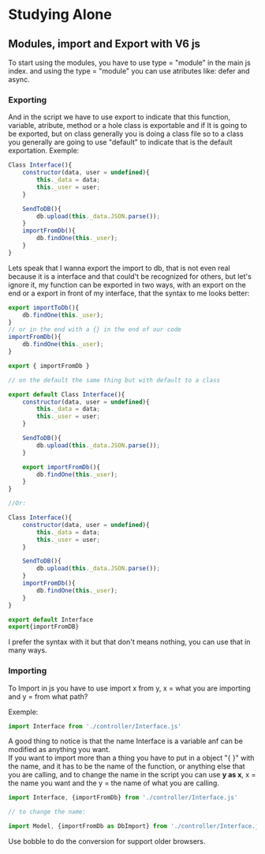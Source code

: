 # Studying Alone

## Modules, import and Export with V6 js

To start using the modules, you have to use type = "module" in the main js index.
and using the type = "module" you can use atributes like:
defer and async.

### Exporting

And in the script we have to use export to indicate that this function, variable, atribute, method or a hole class is exportable and if It is going to be exported, but on class generally you is doing a class file so to a class you generally are going to use "default" to indicate that is the default exportation. Exemple:

~~~javascript
Class Interface(){
    constructor(data, user = undefined){
        this._data = data;
        this._user = user;
    }

    SendToDB(){
        db.upload(this._data.JSON.parse());
    }
    importFromDb(){
        db.findOne(this._user);
    }
}
~~~

Lets speak that I wanna export the import to db,
that is not even real because it is a interface and that could't be recognized for others, but let's ignore it, my function can be exported in two ways, with an export on the end or a export in front of my interface, that the syntax to me looks better:

~~~javascript
export importToDb(){
    db.findOne(this._user);
}
// or in the end with a {} in the end of our code
importFromDb(){
    db.findOne(this._user);
}

export { importFromDb }

// on the default the same thing but with default to a class

export default Class Interface(){
    constructor(data, user = undefined){
        this._data = data;
        this._user = user;
    }

    SendToDB(){
        db.upload(this._data.JSON.parse());
    }

    export importFromDb(){
        db.findOne(this._user);
    }
}

//Or:

Class Interface(){
    constructor(data, user = undefined){
        this._data = data;
        this._user = user;
    }

    SendToDB(){
        db.upload(this._data.JSON.parse());
    }
    importFromDb(){
        db.findOne(this._user);
    }
}

export default Interface
export{importFromDB}
~~~

I prefer the syntax with it but that don't means nothing, you can use that in many ways.

### Importing

To Import in js you have to use import x from y, x = what you are importing and y = from what path?

Exemple:

~~~javascript
import Interface from './controller/Interface.js'
~~~

A good thing to notice is that the name Interface is a variable anf can be modified as anything you want.<br>
If you want to import more than a thing you have to put in a object "{ }" with the name, and it has to be the name of the function, or anything else that you are calling, and to change the name in the script you can use **y as x**, x = the name you want and the y = the name of what you are calling.

~~~javascript
import Interface, {importFromDb} from './controller/Interface.js'

// to change the name:

import Model, {importFromDb as DbImport} from './controller/Interface.js'
~~~

Use bobble to do the conversion for support older browsers.
